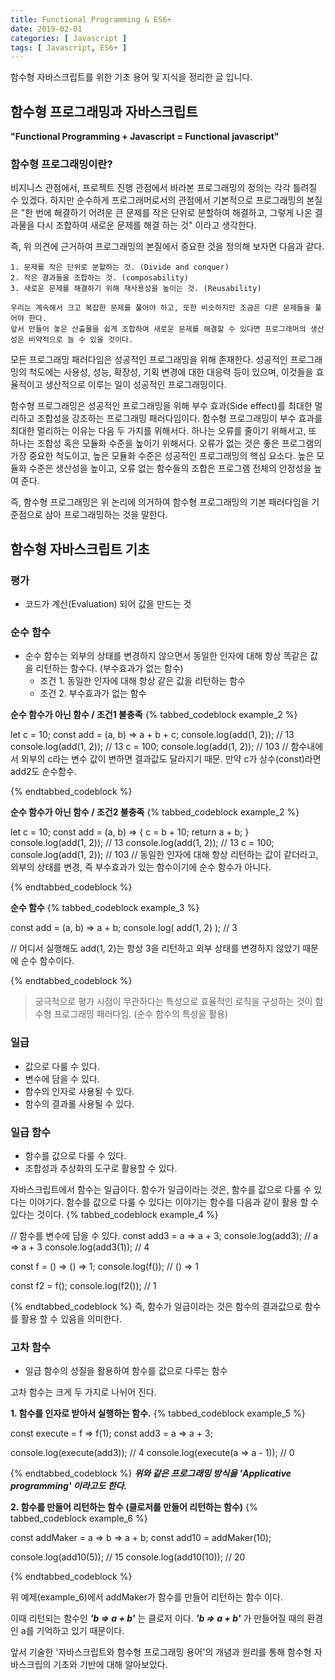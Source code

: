 ```yaml
---
title: Functional Programming & ES6+
date: 2019-02-01
categories: [ Javascript ]
tags: [ Javascript, ES6+ ]
---
```


함수형 자바스크립트를 위한 기초 용어 및 지식을 정리한 글 입니다.

<!-- more -->

## 함수형 프로그래밍과 자바스크립트

**"Functional Programming + Javascript = Functional javascript"**

### 함수형 프로그래밍이란?

비지니스 관점에서, 프로젝트 진행 관점에서 바라본 프로그래밍의 정의는 각각 틀려질 수 있겠다. 하지만 순수하게 프로그래머로서의 관점에서 기본적으로 프로그래밍의 본질은 "한 번에 해결하기 어려운 큰 문제를 작은 단위로 분할하여 해결하고, 그렇게 나온 결과물을 다시 조합하여 새로운 문제를 해결 하는 것" 이라고 생각한다.

즉, 위 의견에 근거하여 프로그래밍의 본질에서 중요한 것을 정의해 보자면 다음과 같다.
```
1. 문제를 작은 단위로 분할하는 것. (Divide and conquer)
2. 작은 결과들을 조합하는 것. (composability)
3. 새로운 문제를 해결하기 위해 재사용성을 높이는 것. (Reusability)

우리는 계속해서 크고 복잡한 문제를 풀어야 하고, 또한 비슷하지만 조금은 다른 문제들을 풀어야 한다. 
앞서 만들어 놓은 산출물을 쉽게 조합하여 새로운 문제를 해결할 수 있다면 프로그래머의 생산성은 비약적으로 늘 수 있을 것이다.
```

모든 프로그래밍 패러다임은 성공적인 프로그래밍을 위해 존재한다. 성공적인 프로그래밍의 척도에는 사용성, 성능, 확장성, 기획 변경에 대한 대응력 등이 있으며, 이것들을 효율적이고 생산적으로 이루는 일이 성공적인 프로그래밍이다.

함수형 프로그래밍은 성공적인 프로그래밍을 위해 부수 효과(Side effect)를 최대한 멀리하고 조합성을 강조하는 프로그래밍 패러다임이다. 함수형 프로그래밍이 부수 효과를 최대한 멀리하는 이유는 다음 두 가지를 위해서다. 하나는 오류를 줄이기 위해서고, 또 하나는 조합성 혹은 모듈화 수준을 높이기 위해서다. 오류가 없는 것은 좋은 프로그램의 가장 중요한 척도이고, 높은 모듈화 수준은 성공적인 프로그래밍의 핵심 요소다. 높은 모듈화 수준은 생산성을 높이고, 오류 없는 함수들의 조합은 프로그램 전체의 안정성을 높여 준다.

즉, 함수형 프로그래밍은 위 논리에 의거하여 함수형 프로그래밍의 기본 패러다임을 기준점으로 삼아 프로그래밍하는 것을 말한다.

## 함수형 자바스크립트 기초 

### 평가
- 코드가 계산(Evaluation) 되어 값을 만드는 것

### 순수 함수
- 순수 함수는 외부의 상태를 변경하지 않으면서 동일한 인자에 대해 항상 똑같은 값을 리턴하는 함수다. (부수효과가 없는 함수)
  - 조건 1. 동일한 인자에 대해 항상 같은 값을 리턴하는 함수
  - 조건 2. 부수효과가 없는 함수

**순수 함수가 아닌 함수 / 조건1 불충족**
{% tabbed_codeblock example_2 %}
<!-- tab js -->
let c = 10;
const add = (a, b) => a + b + c;
console.log(add(1, 2)); // 13
console.log(add(1, 2)); // 13
c = 100;
console.log(add(1, 2)); // 103
// 함수내에서 외부의 c라는 변수 값이 변하면 결과값도 달라지기 때문. 만약 c가 상수(const)라면 add2도 순수함수.
<!-- endtab -->
{% endtabbed_codeblock %}

**순수 함수가 아닌 함수 / 조건2 불충족**
{% tabbed_codeblock example_2 %}
<!-- tab js -->
let c = 10;
const add = (a, b) => {
    c = b + 10;
    return a + b;
}
console.log(add(1, 2)); // 13
console.log(add(1, 2)); // 13
c = 100;
console.log(add(1, 2)); // 103
// 동일한 인자에 대해 항상 리턴하는 값이 같더라고, 외부의 상태를 변경, 즉 부수효과가 있는 함수이기에 순수 함수가 아니다.
<!-- endtab -->
{% endtabbed_codeblock %}

**순수 함수**
{% tabbed_codeblock example_3 %}
<!-- tab js -->
const add = (a, b) => a + b;
console.log( add(1, 2) ); // 3

// 어디서 실행해도 add(1, 2)는 항상 3을 리턴하고 외부 상태를 변경하지 않았기 때문에 순수 함수이다.
<!-- endtab -->
{% endtabbed_codeblock %}

> 궁극적으로 평가 시점이 무관하다는 특성으로 효율적인 로직을 구성하는 것이 함수형 프로그래밍 패러다임. (순수 함수의 특성을 활용)

### 일급
- 값으로 다룰 수 있다.
- 변수에 담을 수 있다.
- 함수의 인자로 사용될 수 있다.
- 함수의 결과롤 사용될 수 있다.

### 일급 함수
- 함수를 값으로 다룰 수 있다.
- 조합성과 추상화의 도구로 활용할 수 있다.

자바스크립트에서 함수는 일급이다. 함수가 일급이라는 것은, 함수를 값으로 다룰 수 있다는 이야기다.
함수를 값으로 다룰 수 있다는 이야기는 함수를 다음과 같이 활용 할 수 있다는 것이다.
{% tabbed_codeblock example_4 %}
<!-- tab js -->
// 함수를 변수에 담을 수 있다.
const add3 = a => a + 3;
console.log(add3); // a => a + 3
console.log(add3(1)); // 4

const f = () => () => 1;
console.log(f()); // () => 1

const f2 = f();
console.log(f2()); // 1
<!-- endtab -->
{% endtabbed_codeblock %}
즉, 함수가 일급이라는 것은 함수의 결과값으로 함수를 활용 할 수 있음을 의미한다.

### 고차 함수
- 일급 함수의 성질을 활용하여 함수를 값으로 다루는 함수  

고차 함수는 크게 두 가지로 나뉘어 진다.  

**1. 함수를 인자로 받아서 실행하는 함수.**
{% tabbed_codeblock example_5 %}
<!-- tab js -->
const execute = f => f(1);
const add3 = a => a + 3;

console.log(execute(add3)); // 4
console.log(execute(a => a - 1)); // 0
<!-- endtab -->
{% endtabbed_codeblock %}
***위와 같은 프로그래밍 방식을 'Applicative programming' 이라고도 한다.***  

**2. 함수를 만들어 리턴하는 함수 (클로저를 만들어 리턴하는 함수)**
{% tabbed_codeblock example_6 %}
<!-- tab js -->
const addMaker = a => b => a + b;
const add10 = addMaker(10);

console.log(add10(5)); // 15
console.log(add10(10)); // 20
<!-- endtab -->
{% endtabbed_codeblock %}  

위 예제(example_6)에서 addMaker가 함수를 만들어 리턴하는 함수 이다.  

이때 리턴되는 함수인 ***'b => a + b'*** 는 클로저 이다. ***'b => a + b'*** 가 만들어질 때의 환경인 a를 기억하고 있기 때문이다.  

앞서 기술한 '자바스크립트와 함수형 프로그래밍 용어'의 개념과 원리를 통해 함수형 자바스크립의 기초와 기반에 대해 알아보았다.
